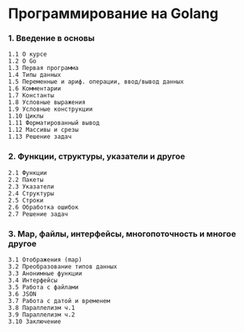 # Программирование на Golang


### 1. Введение в основы
```
1.1 О курсе
1.2 О Go
1.3 Первая программа
1.4 Типы данных
1.5 Переменные и ариф. операции, ввод/вывод данных
1.6 Комментарии
1.7 Константы
1.8 Условные выражения
1.9 Условные конструкции
1.10 Циклы
1.11 Форматированный вывод
1.12 Массивы и срезы
1.13 Решение задач
```

### 2. Функции, структуры, указатели и другое
```
2.1 Функции
2.2 Пакеты
2.3 Указатели
2.4 Структуры
2.5 Строки
2.6 Обработка ошибок
2.7 Решение задач
```


### 3. Map, файлы, интерфейсы, многопоточность и многое другое

```
3.1 Отображения (map)
3.2 Преобразование типов данных
3.3 Анонимные функции
3.4 Интерфейсы
3.5 Работа с файлами
3.6 JSON
3.7 Работа с датой и временем
3.8 Параллелизм ч.1
3.9 Параллелизм ч.2
3.10 Заключение
```